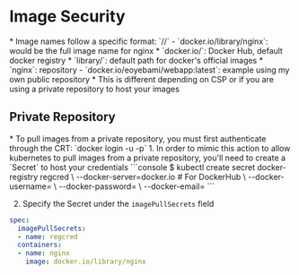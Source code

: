 <h1>Image Security</h1>
* Image names follow a specific format: `<docker-registry>/<account>/<repository>`
  - `docker.io/library/nginx`: would be the full image name for nginx
    * `docker.io/`: Docker Hub, default docker registry
    * `library/`: default path for docker's official images
    * `nginx`: repository
  - `docker.io/eoyebami/webapp:latest`: example using my own public repository
* This is different depending on CSP or if you are using a private repository to host your images
<h2>Private Repository</h2>
* To pull images from a private repository, you must first authenticate through the CRT: `docker login <registry> -u <user> -p`
1. In order to mimic this action to allow kubernetes to pull images from a private repository, you'll need to create a `Secret` to host your credentials
  ```console
  $ kubectl create secret docker-registry regcred \
      --docker-server=docker.io # For DockerHub \
      --docker-username=<username> \
      --docker-password=<password> \
      --docker-email=<email>
  ```

2. Specify the Secret under the `imagePullSecrets` field 
  ```yml
  spec:
    imagePullSecrets:
    - name: regcred
    containers:
    - name: nginx
      image: docker.io/library/nginx
  ```

